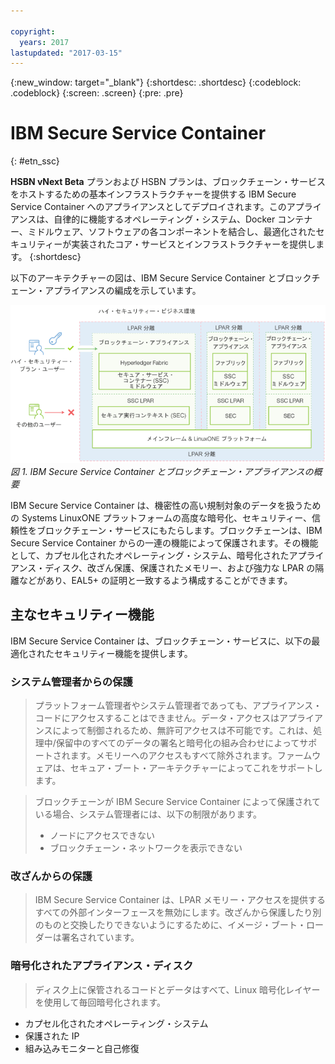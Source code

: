 ```yaml
---

copyright:
  years: 2017
lastupdated: "2017-03-15"
---
```


{:new_window: target="_blank"}
{:shortdesc: .shortdesc}
{:codeblock: .codeblock}
{:screen: .screen}
{:pre: .pre}


# IBM Secure Service Container
{: #etn_ssc}

**HSBN vNext Beta** プランおよび HSBN プランは、ブロックチェーン・サービスをホストするための基本インフラストラクチャーを提供する IBM Secure Service Container へのアプライアンスとしてデプロイされます。このアプライアンスは、自律的に機能するオペレーティング・システム、Docker コンテナー、ミドルウェア、ソフトウェアの各コンポーネントを結合し、最適化されたセキュリティーが実装されたコア・サービスとインフラストラクチャーを提供します。
{:shortdesc}

以下のアーキテクチャーの図は、IBM Secure Service Container とブロックチェーン・アプライアンスの編成を示しています。

![アーキテクチャーの図](images/Architecture_HSBN_SSC_vNext.png "IBM Secure Service Container とブロックチェーン・アプライアンス")
*図 1. IBM Secure Service Container とブロックチェーン・アプライアンスの概要*

IBM Secure Service Container は、機密性の高い規制対象のデータを扱うための Systems LinuxONE プラットフォームの高度な暗号化、セキュリティー、信頼性をブロックチェーン・サービスにもたらします。ブロックチェーンは、IBM Secure Service Container からの一連の機能によって保護されます。その機能として、カプセル化されたオペレーティング・システム、暗号化されたアプライアンス・ディスク、改ざん保護、保護されたメモリー、および強力な LPAR の隔離などがあり、EAL5+ の証明と一致するよう構成することができます。

## 主なセキュリティー機能
IBM Secure Service Container は、ブロックチェーン・サービスに、以下の最適化されたセキュリティー機能を提供します。  

### システム管理者からの保護
>プラットフォーム管理者やシステム管理者であっても、アプライアンス・コードにアクセスすることはできません。データ・アクセスはアプライアンスによって制御されるため、無許可アクセスは不可能です。これは、処理中/保留中のすべてのデータの署名と暗号化の組み合わせによってサポートされます。メモリーへのアクセスもすべて除外されます。ファームウェアは、セキュア・ブート・アーキテクチャーによってこれをサポートします。

>ブロックチェーンが IBM Secure Service Container によって保護されている場合、システム管理者には、以下の制限があります。
>* ノードにアクセスできない
>* ブロックチェーン・ネットワークを表示できない

### 改ざんからの保護  
>IBM Secure Service Container は、LPAR メモリー・アクセスを提供するすべての外部インターフェースを無効にします。改ざんから保護したり別のものと交換したりできないようにするために、イメージ・ブート・ローダーは署名されています。

### 暗号化されたアプライアンス・ディスク
>ディスク上に保管されるコードとデータはすべて、Linux 暗号化レイヤーを使用して毎回暗号化されます。  
- カプセル化されたオペレーティング・システム
- 保護された IP
- 組み込みモニターと自己修復  
